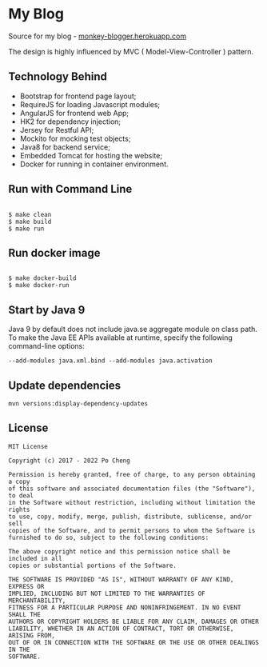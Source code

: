 # My Blog

Source for my blog - <a href="http://monkey-blogger.herokuapp.com" target="_blank">monkey-blogger.herokuapp.com</a>

The design is highly influenced by MVC ( Model-View-Controller ) pattern.

## Technology Behind


- Bootstrap for frontend page layout;
- RequireJS for loading Javascript modules;
- AngularJS for frontend web App;
- HK2 for dependency injection;
- Jersey for Restful API;
- Mockito for mocking test objects;
- Java8 for backend service;
- Embedded Tomcat for hosting the website;
- Docker for running in container environment.

## Run with Command Line

```

$ make clean
$ make build
$ make run

```

## Run docker image

```

$ make docker-build
$ make docker-run

```


## Start by Java 9
Java 9 by default does not include java.se aggregate module on class path.<br>
To make the Java EE APIs available at runtime, specify the following command-line options: 

```
--add-modules java.xml.bind --add-modules java.activation
```

## Update dependencies
```
mvn versions:display-dependency-updates
```

## License
    MIT License

	Copyright (c) 2017 - 2022 Po Cheng

	Permission is hereby granted, free of charge, to any person obtaining a copy
	of this software and associated documentation files (the "Software"), to deal
	in the Software without restriction, including without limitation the rights
	to use, copy, modify, merge, publish, distribute, sublicense, and/or sell
	copies of the Software, and to permit persons to whom the Software is
	furnished to do so, subject to the following conditions:
	
	The above copyright notice and this permission notice shall be included in all
	copies or substantial portions of the Software.

	THE SOFTWARE IS PROVIDED "AS IS", WITHOUT WARRANTY OF ANY KIND, EXPRESS OR
	IMPLIED, INCLUDING BUT NOT LIMITED TO THE WARRANTIES OF MERCHANTABILITY,
	FITNESS FOR A PARTICULAR PURPOSE AND NONINFRINGEMENT. IN NO EVENT SHALL THE
	AUTHORS OR COPYRIGHT HOLDERS BE LIABLE FOR ANY CLAIM, DAMAGES OR OTHER
	LIABILITY, WHETHER IN AN ACTION OF CONTRACT, TORT OR OTHERWISE, ARISING FROM,
	OUT OF OR IN CONNECTION WITH THE SOFTWARE OR THE USE OR OTHER DEALINGS IN THE
	SOFTWARE.
	
